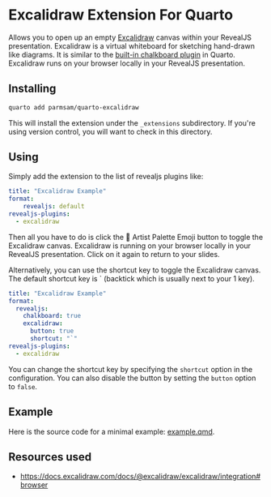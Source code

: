 # Excalidraw Extension For Quarto

Allows you to open up an empty [Excalidraw](https://github.com/excalidraw/excalidraw) canvas within your RevealJS presentation. Excalidraw is a virtual whiteboard for sketching hand-drawn like diagrams. It is similar to the [built-in chalkboard plugin](https://quarto.org/docs/presentations/revealjs/presenting.html#chalkboard) in Quarto. Excalidraw runs on your browser locally in your RevealJS presentation.

## Installing

```bash
quarto add parmsam/quarto-excalidraw
```

This will install the extension under the `_extensions` subdirectory.
If you're using version control, you will want to check in this directory.

## Using

Simply add the extension to the list of revealjs plugins like:

```yaml
title: "Excalidraw Example"
format:
    revealjs: default
revealjs-plugins:
  - excalidraw
```

Then all you have to do is click the 🎨 Artist Palette Emoji button to toggle the Excalidraw canvas. Excalidraw is running on your browser locally in your RevealJS presentation. Click on it again to return to your slides.

Alternatively, you can use the shortcut key to toggle the Excalidraw canvas. The default shortcut key is \` (backtick which is usually next to your 1 key). 

```yaml
title: "Excalidraw Example"
format:
  revealjs:
    chalkboard: true
    excalidraw: 
      button: true
      shortcut: "`"
revealjs-plugins:
  - excalidraw
```

You can change the shortcut key by specifying the `shortcut` option in the configuration. You can also disable the button by setting the `button` option to `false`.

## Example

Here is the source code for a minimal example: [example.qmd](example.qmd).

## Resources used 

- https://docs.excalidraw.com/docs/@excalidraw/excalidraw/integration#browser